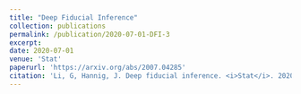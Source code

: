 ```yaml
---
title: "Deep Fiducial Inference"
collection: publications
permalink: /publication/2020-07-01-DFI-3
excerpt: 
date: 2020-07-01
venue: 'Stat'
paperurl: 'https://arxiv.org/abs/2007.04285'
citation: 'Li, G, Hannig, J. Deep fiducial inference. <i>Stat</i>. 2020;e308. https://doi.org/10.1002/sta4.308'
---
```

<!---
This paper is about the number 2. The number 3 is left for future work.

[Download paper here](https://arxiv.org/abs/2007.04285)

Recommended citation: Li, G, Hannig, J. Deep fiducial inference. <i>Stat</i>. 2020;e308. https://doi.org/10.1002/sta4.308.
--->